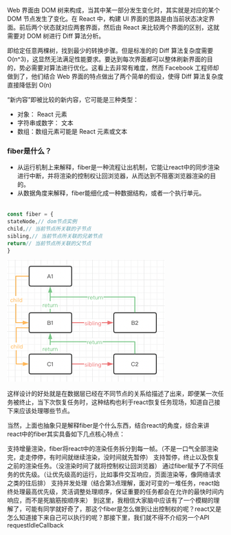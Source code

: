 Web 界面由 DOM 树来构成，当其中某一部分发生变化时，其实就是对应的某个 DOM 节点发生了变化。在 React 中，构建 UI 界面的思路是由当前状态决定界面。前后两个状态就对应两套界面，然后由 React 来比较两个界面的区别，这就需要对 DOM 树进行 Diff 算法分析。

即给定任意两棵树，找到最少的转换步骤。但是标准的的 Diff 算法复杂度需要 O(n^3)，这显然无法满足性能要求。要达到每次界面都可以整体刷新界面的目的，势必需要对算法进行优化。这看上去非常有难度，然而 Facebook 工程师却做到了，他们结合 Web 界面的特点做出了两个简单的假设，使得 Diff 算法复杂度直接降低到 O(n)

“新内容”即被比较的新内容，它可能是三种类型：

- 对象： React 元素
- 字符串或数字： 文本
- 数组：数组元素可能是 React 元素或文本

### fiber是什么？

- 从运行机制上来解释，fiber是一种流程让出机制，它能让react中的同步渲染进行中断，并将渲染的控制权让回浏览器，从而达到不阻塞浏览器渲染的目的。
- 从数据角度来解释，fiber能细化成一种数据结构，或者一个执行单元。

```javascript

const fiber = {
stateNode,// dom节点实例
child,// 当前节点所关联的子节点
sibling,// 当前节点所关联的兄弟节点
return// 当前节点所关联的父节点
}

```

![](./fiber1.png)

这样设计的好处就是在数据层已经在不同节点的关系给描述了出来，即便某一次任务被终止，当下次恢复任务时，这种结构也利于react恢复任务现场，知道自己接下来应该处理哪些节点。

当然，上面也抽象只是解释fiber是个什么东西，结合react的角度，综合来讲react中的fiber其实具备如下几点核心特点：

支持增量渲染，fiber将react中的渲染任务拆分到每一帧。（不是一口气全部渲染完，走走停停，有时间就继续渲染，没时间就先暂停）
支持暂停，终止以及恢复之前的渲染任务。（没渲染时间了就将控制权让回浏览器）
通过fiber赋予了不同任务的优先级。（让优先级高的运行，比如事件交互响应，页面渲染等，像网络请求之类的往后排）
支持并发处理（结合第3点理解，面对可变的一堆任务，react始终处理最高优先级，灵活调整处理顺序，保证重要的任务都会在允许的最快时间内响应，而不是死脑筋按顺序来）
到这里，我相信大家脑中应该有了一个模糊的理解了，可能有同学就好奇了，那这个fiber是怎么做到让出控制权的呢？react又是怎么知道接下来自己可以执行的呢？那接下里，我们就不得不介绍另一个API requestIdleCallback